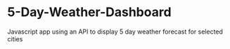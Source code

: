 # 5-Day-Weather-Dashboard
Javascript app using an API to display 5 day weather forecast for selected cities
